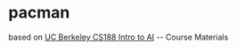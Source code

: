 # pacman
based on [UC Berkeley CS188 Intro to AI](http://ai.berkeley.edu/home.html) -- Course Materials

